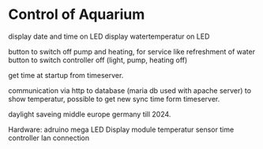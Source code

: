 # Control of Aquarium


display date and time on LED
display watertemperatur on LED

button to switch off pump and heating, for service like refreshment of water
button to switch controller off (light, pump, heating off)

get time at startup from timeserver.

communication via http to database (maria db used with apache server) to show temperatur, possible to get new sync time form timeserver.

daylight saveing middle europe germany till 2024.  

Hardware:
adruino  mega
LED Display module 
temperatur sensor
time controller 
lan connection 

